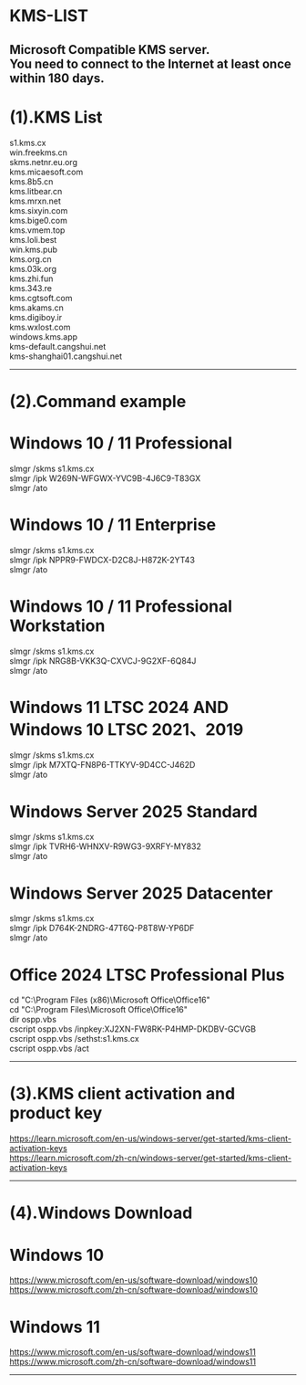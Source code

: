 # KMS-LIST
Microsoft Compatible KMS server.  </br>
You need to connect to the Internet at least once within 180 days.
---------------------------------------------------------------------------------------------------------------------
# (1).KMS List

s1.kms.cx </br>
win.freekms.cn </br>
skms.netnr.eu.org </br>
kms.micaesoft.com </br>
kms.8b5.cn </br>
kms.litbear.cn </br>
kms.mrxn.net </br>
kms.sixyin.com </br>
kms.bige0.com </br>
kms.vmem.top </br>
kms.loli.best </br>
win.kms.pub </br>
kms.org.cn </br>
kms.03k.org </br>
kms.zhi.fun </br>
kms.343.re </br>
kms.cgtsoft.com </br>
kms.akams.cn </br>
kms.digiboy.ir </br>
kms.wxlost.com </br>
windows.kms.app </br>
kms-default.cangshui.net </br>
kms-shanghai01.cangshui.net </br>

---------------------------------------------------------------------------------------------------------------------
# (2).Command example

# Windows 10 / 11 Professional
slmgr /skms s1.kms.cx </br>
slmgr /ipk W269N-WFGWX-YVC9B-4J6C9-T83GX </br>
slmgr /ato </br>

# Windows 10 / 11 Enterprise
slmgr /skms s1.kms.cx </br>
slmgr /ipk NPPR9-FWDCX-D2C8J-H872K-2YT43 </br>
slmgr /ato </br>

# Windows 10 / 11 Professional Workstation
slmgr /skms s1.kms.cx </br>
slmgr /ipk NRG8B-VKK3Q-CXVCJ-9G2XF-6Q84J </br>
slmgr /ato </br>

# Windows 11 LTSC 2024 AND Windows 10 LTSC 2021、2019
slmgr /skms s1.kms.cx </br>
slmgr /ipk M7XTQ-FN8P6-TTKYV-9D4CC-J462D </br>
slmgr /ato </br>

# Windows Server 2025 Standard
slmgr /skms s1.kms.cx </br>
slmgr /ipk TVRH6-WHNXV-R9WG3-9XRFY-MY832 </br>
slmgr /ato </br>

# Windows Server 2025 Datacenter
slmgr /skms s1.kms.cx </br>
slmgr /ipk D764K-2NDRG-47T6Q-P8T8W-YP6DF </br>
slmgr /ato </br>

# Office 2024 LTSC Professional Plus
cd "C:\Program Files (x86)\Microsoft Office\Office16" </br>
cd "C:\Program Files\Microsoft Office\Office16" </br>
dir ospp.vbs </br>
cscript ospp.vbs /inpkey:XJ2XN-FW8RK-P4HMP-DKDBV-GCVGB </br>
cscript ospp.vbs /sethst:s1.kms.cx </br>
cscript ospp.vbs /act </br>

---------------------------------------------------------------------------------------------------------------------
# (3).KMS client activation and product key

<a href="https://learn.microsoft.com/en-us/windows-server/get-started/kms-client-activation-keys" target="_blank">
https://learn.microsoft.com/en-us/windows-server/get-started/kms-client-activation-keys
</a> </br>
<a href="https://learn.microsoft.com/zh-cn/windows-server/get-started/kms-client-activation-keys" target="_blank">
https://learn.microsoft.com/zh-cn/windows-server/get-started/kms-client-activation-keys
</a> </br>

---------------------------------------------------------------------------------------------------------------------
# (4).Windows Download

# Windows 10
https://www.microsoft.com/en-us/software-download/windows10 </br>
https://www.microsoft.com/zh-cn/software-download/windows10 </br>

# Windows 11
https://www.microsoft.com/en-us/software-download/windows11 </br>
https://www.microsoft.com/zh-cn/software-download/windows11

---------------------------------------------------------------------------------------------------------------------

